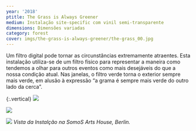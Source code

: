 ```yaml
---
year: '2018'
ptitle: The Grass is Always Greener
medium: Instalação site-specific com vinil semi-transparente
dimensions: Dimensões variadas
category: forest
cover: imgs/the-grass-is-always-greener/the-grass_00.jpg
---
```

Um filtro digital pode tornar as circunstâncias extremamente atraentes. Esta instalação utiliza-se de um filtro físico para representar a maneira como tendemos a olhar para outros eventos como mais desejáveis do que a nossa condição atual. Nas janelas, o filtro verde torna o exterior sempre mais verde, em alusão à expressão “a grama é sempre mais verde do outro lado da cerca”.

{:.vertical}
![]({{site.baseurl}}/imgs/the-grass-is-always-greener/the-grass_01.jpg)

![]({{site.baseurl}}/imgs/the-grass-is-always-greener/the-grass_02.jpg)

![]({{site.baseurl}}/imgs/the-grass-is-always-greener/the-grass_03.jpg)
_Vista da Instalção na SomoS Arts House, Berlin._
